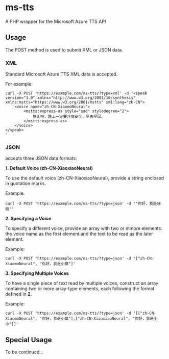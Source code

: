 # ms-tts

A PHP wrapper for the Microsoft Azure TTS API

## Usage

The POST method is used to submit XML or JSON data.

### XML

Standard Microsoft Azure TTS XML data is accepted.

For example:

```
curl -X POST 'https://example.com/ms-tts/?type=xml' -d '<speak version="1.0" xmlns="http://www.w3.org/2001/10/synthesis" xmlns:mstts="https://www.w3.org/2001/mstts" xml:lang="zh-CN">
    <voice name="zh-CN-XiaomoNeural">
        <mstts:express-as style="sad" styledegree="2">
            快走吧，路上一定要注意安全，早去早回。
        </mstts:express-as>
    </voice>
</speak>
'
```

### JSON

accepts three JSON data formats:

**1. Default Voice (zh-CN-XiaoxiaoNeural)**

To use the default voice (zh-CN-XiaoxiaoNeural), provide a string enclosed in quotation marks.

Example:

```
curl -X POST 'https://example.com/ms-tts/?type=json' -d '"你好，我是晓晓"'
```

**2. Specifying a Voice**

To specify a different voice, provide an array with two or mmore elements: the voice name as the first element and the text to be read as the later element.

Example:

```
curl -X POST 'https://example.com/ms-tts/?type=json' -d '["zh-CN-XiaomoNeural", "你好，我是小莫"]'
```

**3. Specifying Multiple Voices**

To have a single piece of text read by multiple voices, construct an array containing two or more array-type elements, each following the format defined in **2**.

Example:

```
curl -X POST 'https://example.com/ms-tts/?type=json' -d '[["zh-CN-XiaomoNeural", "你好，我是小莫"],["zh-CN-XiaoxiaoNeural", "你好，我是小小"]]'
```

## Special Usage

To be continued...